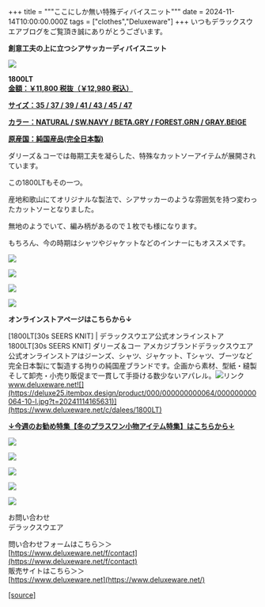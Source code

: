 +++
title = """ここにしか無い特殊ディバイスニット"""
date = 2024-11-14T10:00:00.000Z
tags = ["clothes","Deluxeware"]
+++
いつもデラックスウエアブログをご覧頂き誠にありがとうございます。

**創意工夫の上に立つシアサッカーディバイスニット**

[![](https://stat.ameba.jp/user_images/20241114/17/deluxeware/f1/47/j/o0800080015509940635.jpg)](https://stat.ameba.jp/user_images/20241114/17/deluxeware/f1/47/j/o0800080015509940635.jpg)

**1800LT**  
**[金額：￥11,800 税抜（￥12,980 税込）](https://www.deluxeware.net/c/dalees/1800LT)**

**[サイズ：35 / 37 / 39 / 41 / 43 / 45 / 47](https://www.deluxeware.net/c/dalees/1800LT)**

**[カラー：NATURAL / SW.NAVY / BETA.GRY / FOREST.GRN / GRAY.BEIGE](https://www.deluxeware.net/c/dalees/1800LT)**

**[原産国：純国産品(完全日本製)](https://www.deluxeware.net/c/dalees/1800LT)**

ダリーズ＆コーでは毎期工夫を凝らした、特殊なカットソーアイテムが展開されています。

この1800LTもその一つ。

産地和歌山にてオリジナルな製法で、シアサッカーのような雰囲気を持つ変わったカットソーとなりました。

無地のようでいて、編み柄があるので１枚でも様になります。

もちろん、今の時期はシャツやジャケットなどのインナーにもオススメです。

[![](https://stat.ameba.jp/user_images/20241114/17/deluxeware/4f/bd/j/o0800080015509940637.jpg)](https://stat.ameba.jp/user_images/20241114/17/deluxeware/4f/bd/j/o0800080015509940637.jpg)

  
[![](https://stat.ameba.jp/user_images/20241114/17/deluxeware/3b/e4/j/o0800080015509944901.jpg)](https://stat.ameba.jp/user_images/20241114/17/deluxeware/3b/e4/j/o0800080015509944901.jpg)

[![](https://stat.ameba.jp/user_images/20241114/17/deluxeware/98/81/j/o0800080015509944915.jpg)](https://stat.ameba.jp/user_images/20241114/17/deluxeware/98/81/j/o0800080015509944915.jpg)

[![](https://stat.ameba.jp/user_images/20241114/17/deluxeware/27/77/j/o0800080015509944922.jpg)](https://stat.ameba.jp/user_images/20241114/17/deluxeware/27/77/j/o0800080015509944922.jpg)

**オンラインストアページはこちらから↓**

[1800LT\[30s SEERS KNIT\] | デラックスウエア公式オンラインストア1800LT\[30s SEERS KNIT\] ダリーズ＆コー アメカジブランドデラックスウエア公式オンラインストアはジーンズ、シャツ、ジャケット、Tシャツ、ブーツなど完全日本製にて製造する拘りの純国産ブランドです。企画から素材、型紙・縫製そして卸売・小売り販促まで一貫して手掛ける数少ないアパレル。![リンク](https://c.stat100.ameba.jp/ameblo/symbols/v3.20.0/svg/gray/editor_link.svg)www.deluxeware.net![](https://deluxe25.itembox.design/product/000/000000000064/000000000064-10-l.jpg?t=20241114165631)](https://www.deluxeware.net/c/dalees/1800LT)

[**↓今週のお勧め特集【冬のプラスワン小物アイテム特集】はこちらから↓**](https://www.deluxeware.net/c/tokusyu2)

[![](https://stat.ameba.jp/user_images/20241113/16/deluxeware/9c/6b/j/o0800080015509560785.jpg?caw=800)](https://www.deluxeware.net/c/tokusyu2)

[![](https://stat.ameba.jp/user_images/20240614/12/deluxeware/fb/b4/j/o0800026015451324172.jpg?caw=800)](https://www.deluxeware.net/c/2024FWreserveall)

[![](https://stat.ameba.jp/user_images/20240315/15/deluxeware/04/7f/j/o0800026015413271803.jpg?caw=800)](https://www.instagram.com/deluxeware/?hl=ja)

[![](https://stat.ameba.jp/user_images/20220415/12/deluxeware/3b/ce/j/o0800026015103175481.jpg?caw=800)](https://www.deluxeware.net/f/headstore)

[![](https://stat.ameba.jp/user_images/20220415/12/deluxeware/d7/c6/j/o0800026015103175487.jpg?caw=800)](https://www.deluxeware.net/)

お問い合わせ  
デラックスウエア

問い合わせフォームはこちら＞＞  
[https://www.deluxeware.net/f/contact](https://www.deluxeware.net/f/contact)  
販売サイトはこちら＞＞  
[https://www.deluxeware.net](https://www.deluxeware.net/)

[[source]](https://ameblo.jp/deluxeware/entry-12875002994.html)
